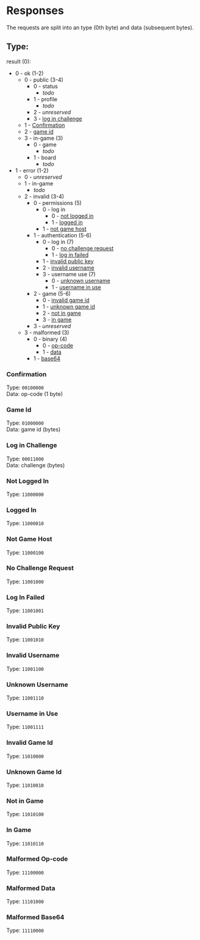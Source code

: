 # Responses

The requests are split into an type (0th byte) and data (subsequent bytes).

## Type:

result (0):
- 0 - ok (1-2)
  - 0 - public (3-4)
    - 0 - status
      - *todo*
    - 1 - profile
      - *todo*
    - 2 - *unreserved*
    - 3 - [log in challenge](#log-in-challenge)
  - 1 - [Confirmation](#confirmation)
  - 2 - [game id](#game-id)
  - 3 - in-game (3)
    - 0 - game
      - *todo*
    - 1 - board
      - *todo*
- 1 - error (1-2)
  - 0 - *unreserved*
  - 1 - in-game
    - *todo*
  - 2 - invalid (3-4)
    - 0 - permissions (5)
      - 0 - log in
        - 0 - [not logged in](#not-logged-in)
        - 1 - [logged in](#logged-in)
      - 1 - [not game host](#not-game-host)
    - 1 - authentication (5-6)
      - 0 - log in (7)
        - 0 - [no challenge request](#no-challenge-request)
        - 1 - [log in failed](#log-in-failed)
      - 1 - [invalid public key](#invalid-public-key)
      - 2 - [invalid username](#invalid-username)
      - 3 - username use (7)
        - 0 - [unknown username](#unknown-username)
        - 1 - [username in use](#username-in-use)
    - 2 - game (5-6)
      - 0 - [invalid game id](#invalid-game-id)
      - 1 - [unknown game id](#unknown-game-id)
      - 2 - [not in game](#not-in-game)
      - 3 - [in game](#in-game)
    - 3 - *unreserved*
  - 3 - malformed (3)
    - 0 - binary (4)
      - 0 - [op-code](#malformed-op-code)
      - 1 - [data](#malformed-data)
    - 1 - [base64](#malformed-base64)

### Confirmation

Type: `00100000`  
Data: op-code (1 byte)

### Game Id

Type: `01000000`  
Data: game id (bytes)

### Log in Challenge

Type: `00011000`  
Data: challenge (bytes)

### Not Logged In

Type: `11000000`

### Logged In

Type: `11000010`

### Not Game Host

Type: `11000100`

### No Challenge Request

Type: `11001000`

### Log In Failed

Type: `11001001`

### Invalid Public Key

Type: `11001010`

### Invalid Username

Type: `11001100`

### Unknown Username

Type: `11001110`

### Username in Use

Type: `11001111`

### Invalid Game Id

Type: `11010000`

### Unknown Game Id

Type: `11010010`

### Not in Game

Type: `11010100`

### In Game

Type: `11010110`

### Malformed Op-code

Type: `11100000`

### Malformed Data

Type: `11101000`

### Malformed Base64

Type: `11110000`
